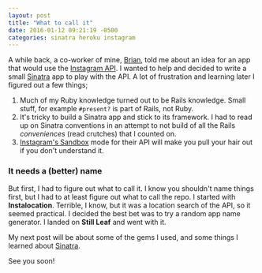 ```yaml
---
layout: post
title: "What to call it"
date: 2016-01-12 09:21:19 -0500
categories: sinatra heroku instagram
---
```


A while back, a co-worker of mine, [Brian][brian], told me about an idea for an app that would use the [Instagram API][instagram-api]. I wanted to help and decided to write a small [Sinatra][sinatra] app to play with the API. A lot of frustration and learning later I figured out a few things;

1. Much of my Ruby knowledge turned out to be Rails knowledge. Small stuff, for example `#present?` is part of Rails, not Ruby.
2. It's tricky to build a Sinatra app and stick to its framework. I had to read up on Sinatra conventions in an attempt to not build of all the Rails *conveniences* (read crutches) that I counted on.
3. [Instagram's Sandbox][instagram-sandbox] mode for their API will make you pull your hair out if you don't understand it.

### It needs a (better) name
But first, I had to figure out what to call it. I know you shouldn't name things first, but I had to at least figure out what to call the repo. I started with **Instalocation**. Terrible, I know, but it was a location search of the API, so it seemed practical. I decided the best bet was to try a random app name generator. I landed on **Still Leaf** and went with it.

My next post will be about some of the gems I used, and some things I learned about [Sinatra][sinatra].

See you soon!

[instagram-api]: https://www.instagram.com/developer/
[instagram-sandbox]: https://www.instagram.com/developer/sandbox/
[sinatra]: http://www.sinatrarb.com/
[brian]: https://github.com/briancantrell
